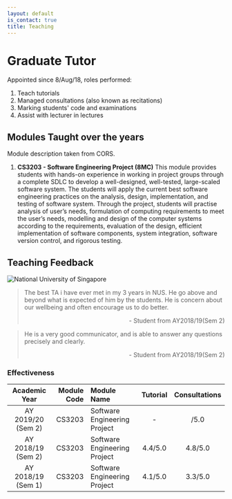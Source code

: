```yaml
---
layout: default
is_contact: true
title: Teaching
---
```

# Graduate Tutor

Appointed since 8/Aug/18, roles performed:

1. Teach tutorials
2. Managed consultations (also known as recitations)
3. Marking students' code and examinations
4. Assist with lecturer in lectures

## Modules Taught over the years

Module description taken from CORS.

1. **CS3203 - Software Engineering Project (8MC)** This module provides students with hands-on experience in working in project groups through a complete SDLC to develop a well-designed, well-tested, large-scaled software system. The students will apply the current best software engineering practices on the analysis, design, implementation, and testing of software system. Through the project, students will practise analysis of user’s needs, formulation of computing requirements to meet the user’s needs, modelling and design of the computer systems according to the requirements, evaluation of the design, efficient implementation of software components, system integration, software version control, and rigorous testing.

## Teaching Feedback

![National University of Singapore]({{site.img_path}}/strengths.bmp)

> The best TA i have ever met in my 3 years in NUS. He go above and beyond what is expected of him by the students. He is concern about our wellbeing and often encourage us to do better. 
> <p style="text-align: right">- Student from AY2018/19(Sem 2)</p>

> He is a very good communicator, and is able to answer any questions precisely and clearly.
> <p style="text-align: right">- Student from AY2018/19(Sem 2)</p>

### Effectiveness

Academic Year | Module Code | Module Name | Tutorial | Consultations
:-:|-:|:-|:-:|:-:
AY 2019/20 (Sem 2) | CS3203 | Software Engineering Project | - | /5.0
AY 2018/19 (Sem 2) | CS3203 | Software Engineering Project | 4.4/5.0 | 4.8/5.0
AY 2018/19 (Sem 1) | CS3203 | Software Engineering Project | 4.1/5.0 | 3.3/5.0

